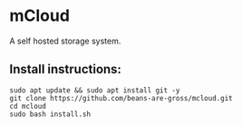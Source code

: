 # mCloud

A self hosted storage system.

## Install instructions:

```
sudo apt update && sudo apt install git -y
git clone https://github.com/beans-are-gross/mcloud.git
cd mcloud
sudo bash install.sh
```
